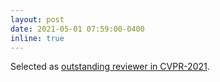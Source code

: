 ```yaml
---
layout: post
date: 2021-05-01 07:59:00-0400
inline: true
---
```


Selected as [outstanding reviewer in CVPR-2021](https://cvpr2021.thecvf.com/node/184).
